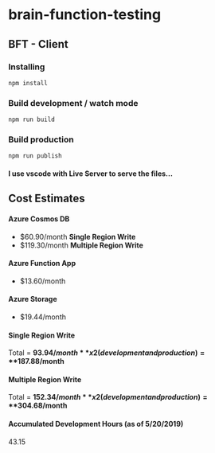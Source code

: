 # brain-function-testing

## BFT - Client

### Installing
``npm install``

### Build development / watch mode
``npm run build``

### Build production
``npm run publish``

#### I use vscode with Live Server to serve the files...

## Cost Estimates

#### Azure Cosmos DB

* $60.90/month **Single Region Write**
* $119.30/month **Multiple Region Write**

#### Azure Function App

* $13.60/month

#### Azure Storage

* $19.44/month

#### Single Region Write 

Total = **$93.94/month** x 2 (development and production) = **$187.88/month** 

#### Multiple Region Write 

Total = **$152.34/month** x 2 (development and production) = **$304.68/month** 

#### Accumulated Development Hours (as of 5/20/2019)

43.15
